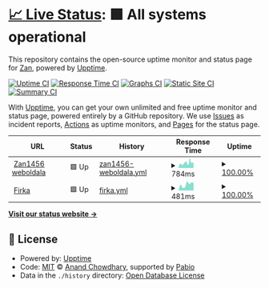 # [📈 Live Status](https://Zan1456.github.io/uptime): <!--live status--> **🟩 All systems operational**

This repository contains the open-source uptime monitor and status page for [Zan](https://yoursit.ee/zan1456), powered by [Upptime](https://github.com/upptime/upptime).

[![Uptime CI](https://github.com/Zan1456/uptime/workflows/Uptime%20CI/badge.svg)](https://github.com/Zan1456/uptime/actions?query=workflow%3A%22Uptime+CI%22)
[![Response Time CI](https://github.com/Zan1456/uptime/workflows/Response%20Time%20CI/badge.svg)](https://github.com/Zan1456/uptime/actions?query=workflow%3A%22Response+Time+CI%22)
[![Graphs CI](https://github.com/Zan1456/uptime/workflows/Graphs%20CI/badge.svg)](https://github.com/Zan1456/uptime/actions?query=workflow%3A%22Graphs+CI%22)
[![Static Site CI](https://github.com/Zan1456/uptime/workflows/Static%20Site%20CI/badge.svg)](https://github.com/Zan1456/uptime/actions?query=workflow%3A%22Static+Site+CI%22)
[![Summary CI](https://github.com/Zan1456/uptime/workflows/Summary%20CI/badge.svg)](https://github.com/Zan1456/uptime/actions?query=workflow%3A%22Summary+CI%22)

With [Upptime](https://upptime.js.org), you can get your own unlimited and free uptime monitor and status page, powered entirely by a GitHub repository. We use [Issues](https://github.com/Zan1456/uptime/issues) as incident reports, [Actions](https://github.com/Zan1456/uptime/actions) as uptime monitors, and [Pages](https://Zan1456.github.io/uptime) for the status page.

<!--start: status pages-->
<!-- This summary is generated by Upptime (https://github.com/upptime/upptime) -->
<!-- Do not edit this manually, your changes will be overwritten -->
<!-- prettier-ignore -->
| URL | Status | History | Response Time | Uptime |
| --- | ------ | ------- | ------------- | ------ |
| <img alt="" src="https://icons.duckduckgo.com/ip3/zan1456.hu.ico" height="13"> [Zan1456 weboldala](https://zan1456.hu) | 🟩 Up | [zan1456-weboldala.yml](https://github.com/Zan1456/uptime/commits/HEAD/history/zan1456-weboldala.yml) | <details><summary><img alt="Response time graph" src="./graphs/zan1456-weboldala/response-time-week.png" height="20"> 784ms</summary><br><a href="https://Zan1456.github.io/uptime/history/zan1456-weboldala"><img alt="Response time 1387" src="https://img.shields.io/endpoint?url=https%3A%2F%2Fraw.githubusercontent.com%2FZan1456%2Fuptime%2FHEAD%2Fapi%2Fzan1456-weboldala%2Fresponse-time.json"></a><br><a href="https://Zan1456.github.io/uptime/history/zan1456-weboldala"><img alt="24-hour response time 741" src="https://img.shields.io/endpoint?url=https%3A%2F%2Fraw.githubusercontent.com%2FZan1456%2Fuptime%2FHEAD%2Fapi%2Fzan1456-weboldala%2Fresponse-time-day.json"></a><br><a href="https://Zan1456.github.io/uptime/history/zan1456-weboldala"><img alt="7-day response time 784" src="https://img.shields.io/endpoint?url=https%3A%2F%2Fraw.githubusercontent.com%2FZan1456%2Fuptime%2FHEAD%2Fapi%2Fzan1456-weboldala%2Fresponse-time-week.json"></a><br><a href="https://Zan1456.github.io/uptime/history/zan1456-weboldala"><img alt="30-day response time 959" src="https://img.shields.io/endpoint?url=https%3A%2F%2Fraw.githubusercontent.com%2FZan1456%2Fuptime%2FHEAD%2Fapi%2Fzan1456-weboldala%2Fresponse-time-month.json"></a><br><a href="https://Zan1456.github.io/uptime/history/zan1456-weboldala"><img alt="1-year response time 1387" src="https://img.shields.io/endpoint?url=https%3A%2F%2Fraw.githubusercontent.com%2FZan1456%2Fuptime%2FHEAD%2Fapi%2Fzan1456-weboldala%2Fresponse-time-year.json"></a></details> | <details><summary><a href="https://Zan1456.github.io/uptime/history/zan1456-weboldala">100.00%</a></summary><a href="https://Zan1456.github.io/uptime/history/zan1456-weboldala"><img alt="All-time uptime 99.96%" src="https://img.shields.io/endpoint?url=https%3A%2F%2Fraw.githubusercontent.com%2FZan1456%2Fuptime%2FHEAD%2Fapi%2Fzan1456-weboldala%2Fuptime.json"></a><br><a href="https://Zan1456.github.io/uptime/history/zan1456-weboldala"><img alt="24-hour uptime 100.00%" src="https://img.shields.io/endpoint?url=https%3A%2F%2Fraw.githubusercontent.com%2FZan1456%2Fuptime%2FHEAD%2Fapi%2Fzan1456-weboldala%2Fuptime-day.json"></a><br><a href="https://Zan1456.github.io/uptime/history/zan1456-weboldala"><img alt="7-day uptime 100.00%" src="https://img.shields.io/endpoint?url=https%3A%2F%2Fraw.githubusercontent.com%2FZan1456%2Fuptime%2FHEAD%2Fapi%2Fzan1456-weboldala%2Fuptime-week.json"></a><br><a href="https://Zan1456.github.io/uptime/history/zan1456-weboldala"><img alt="30-day uptime 99.70%" src="https://img.shields.io/endpoint?url=https%3A%2F%2Fraw.githubusercontent.com%2FZan1456%2Fuptime%2FHEAD%2Fapi%2Fzan1456-weboldala%2Fuptime-month.json"></a><br><a href="https://Zan1456.github.io/uptime/history/zan1456-weboldala"><img alt="1-year uptime 99.96%" src="https://img.shields.io/endpoint?url=https%3A%2F%2Fraw.githubusercontent.com%2FZan1456%2Fuptime%2FHEAD%2Fapi%2Fzan1456-weboldala%2Fuptime-year.json"></a></details>
| <img alt="" src="https://icons.duckduckgo.com/ip3/firka.app.ico" height="13"> [Firka](https://firka.app) | 🟩 Up | [firka.yml](https://github.com/Zan1456/uptime/commits/HEAD/history/firka.yml) | <details><summary><img alt="Response time graph" src="./graphs/firka/response-time-week.png" height="20"> 481ms</summary><br><a href="https://Zan1456.github.io/uptime/history/firka"><img alt="Response time 259" src="https://img.shields.io/endpoint?url=https%3A%2F%2Fraw.githubusercontent.com%2FZan1456%2Fuptime%2FHEAD%2Fapi%2Ffirka%2Fresponse-time.json"></a><br><a href="https://Zan1456.github.io/uptime/history/firka"><img alt="24-hour response time 615" src="https://img.shields.io/endpoint?url=https%3A%2F%2Fraw.githubusercontent.com%2FZan1456%2Fuptime%2FHEAD%2Fapi%2Ffirka%2Fresponse-time-day.json"></a><br><a href="https://Zan1456.github.io/uptime/history/firka"><img alt="7-day response time 481" src="https://img.shields.io/endpoint?url=https%3A%2F%2Fraw.githubusercontent.com%2FZan1456%2Fuptime%2FHEAD%2Fapi%2Ffirka%2Fresponse-time-week.json"></a><br><a href="https://Zan1456.github.io/uptime/history/firka"><img alt="30-day response time 291" src="https://img.shields.io/endpoint?url=https%3A%2F%2Fraw.githubusercontent.com%2FZan1456%2Fuptime%2FHEAD%2Fapi%2Ffirka%2Fresponse-time-month.json"></a><br><a href="https://Zan1456.github.io/uptime/history/firka"><img alt="1-year response time 259" src="https://img.shields.io/endpoint?url=https%3A%2F%2Fraw.githubusercontent.com%2FZan1456%2Fuptime%2FHEAD%2Fapi%2Ffirka%2Fresponse-time-year.json"></a></details> | <details><summary><a href="https://Zan1456.github.io/uptime/history/firka">100.00%</a></summary><a href="https://Zan1456.github.io/uptime/history/firka"><img alt="All-time uptime 100.00%" src="https://img.shields.io/endpoint?url=https%3A%2F%2Fraw.githubusercontent.com%2FZan1456%2Fuptime%2FHEAD%2Fapi%2Ffirka%2Fuptime.json"></a><br><a href="https://Zan1456.github.io/uptime/history/firka"><img alt="24-hour uptime 100.00%" src="https://img.shields.io/endpoint?url=https%3A%2F%2Fraw.githubusercontent.com%2FZan1456%2Fuptime%2FHEAD%2Fapi%2Ffirka%2Fuptime-day.json"></a><br><a href="https://Zan1456.github.io/uptime/history/firka"><img alt="7-day uptime 100.00%" src="https://img.shields.io/endpoint?url=https%3A%2F%2Fraw.githubusercontent.com%2FZan1456%2Fuptime%2FHEAD%2Fapi%2Ffirka%2Fuptime-week.json"></a><br><a href="https://Zan1456.github.io/uptime/history/firka"><img alt="30-day uptime 100.00%" src="https://img.shields.io/endpoint?url=https%3A%2F%2Fraw.githubusercontent.com%2FZan1456%2Fuptime%2FHEAD%2Fapi%2Ffirka%2Fuptime-month.json"></a><br><a href="https://Zan1456.github.io/uptime/history/firka"><img alt="1-year uptime 100.00%" src="https://img.shields.io/endpoint?url=https%3A%2F%2Fraw.githubusercontent.com%2FZan1456%2Fuptime%2FHEAD%2Fapi%2Ffirka%2Fuptime-year.json"></a></details>

<!--end: status pages-->

[**Visit our status website →**](https://Zan1456.github.io/uptime)

## 📄 License

- Powered by: [Upptime](https://github.com/upptime/upptime)
- Code: [MIT](./LICENSE) © [Anand Chowdhary](https://anandchowdhary.com), supported by [Pabio](https://pabio.com)
- Data in the `./history` directory: [Open Database License](https://opendatacommons.org/licenses/odbl/1-0/)
